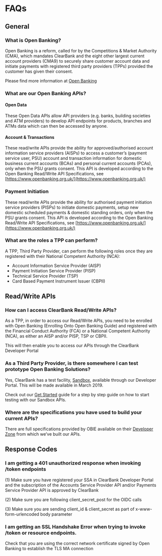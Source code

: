 # FAQs

## General

### What is Open Banking?

Open Banking is a reform, called for by the Competitions & Market Authority (CMA), which mandates ClearBank and the eight other largest current account providers (CMA9) to securely share customer account data and initiate payments with registered third party providers (TPPs) provided the customer has given their consent.

Please find more information at [Open Banking](https://www.openbanking.org.uk/)


### What are our Open Banking APIs?
#### Open Data
These Open Data APIs allow API providers (e.g. banks, building societies and ATM providers) to develop API endpoints for products, branches and ATMs data which can then be accessed by anyone.

#### Account & Transactions
These read/write APIs provide the ability for approved/authorised account information service providers (AISPs) to access a customer’s (payment service user, PSU) account and transaction information for domestic business current accounts (BCAs) and personal current accounts (PCAs), only when the PSU grants consent. This API is developed according to the Open Banking Read/Write API Specifications, see [https://www.openbanking.org.uk/](https://www.openbanking.org.uk/)

### Payment Initiation

These read/write APIs provide the ability for authorised payment initiation service providers (PISPs) to initiate domestic payments, setup new domestic scheduled payments & domestic standing orders, only when the PSU grants consent. This API is developed according to the Open Banking Read/Write API Specifications, see [https://www.openbanking.org.uk/](https://www.openbanking.org.uk/)

### What are the roles a TPP can perform?

A TPP, Third Party Provider, can perform the following roles once they are registered with their National Competent Authority (NCA):
- Account Information Service Provider (AISP)
- Payment Initiation Service Provider (PISP)
- Technical Service Provider (TSP)
- Card Based Payment Instrument Issuer (CBPII)

## Read/Write APIs

### How can I access ClearBank Read/Write APIs?
As a TPP, in order to access our Read/Write APIs, you need to be enrolled with Open Banking (Enrolling Onto Open Banking Guide) and registered with the Financial Conduct Authority (FCA) or a National Competent Authority (NCA), as either an AISP and/or PISP, TSP or CBPII.

This will then enable you to access our APIs through the ClearBank Developer Portal

### As a Third Party Provider, is there somewhere I can test prototype Open Banking Solutions?
 Yes, ClearBank has a test facility, [Sandbox](https://developer.sandbox.clrb.uk-hub-prod.ozoneapi.co.uk/en-gb/docs/40-sandbox.md), available through our Developer Portal. This will be made available in March 2019.

Check out our [Get Started](https://developer.sandbox.clrb.uk-hub-prod.ozoneapi.co.uk/en-gb/docs/20-getting-started.md) guide for a step by step guide on how to start testing with our Sandbox APIs.


### Where are the specifications you have used to build your current APIs?
There are full specifications provided by OBIE available on their [Developer Zone](https://openbanking.atlassian.net/wiki/spaces/DZ/overview) from which we’ve built our APIs.

## Response Codes

### I am getting a 401 unauthorized response when invoking /token endpoints
(1) Make sure you have registered your SSA in ClearBank Developer Portal and the subscription of the Accounts Service Provider API and/or Payments Service Provider API is approved by ClearBank 

(2) Make sure you are following client_secret_post for the OIDC calls

(3) Make sure you are sending client_id & client_secret as part of x-www-form-urlencoded body parameter

### I am getting an SSL Handshake Error when trying to invoke /token or resource endpoints.
Check that you are using the correct network certificate signed by Open Banking to establish the TLS MA connection
